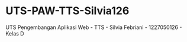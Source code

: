 # UTS-PAW-TTS-Silvia126
UTS Pengembangan Aplikasi Web - TTS - Silvia Febriani - 1227050126 - Kelas D
